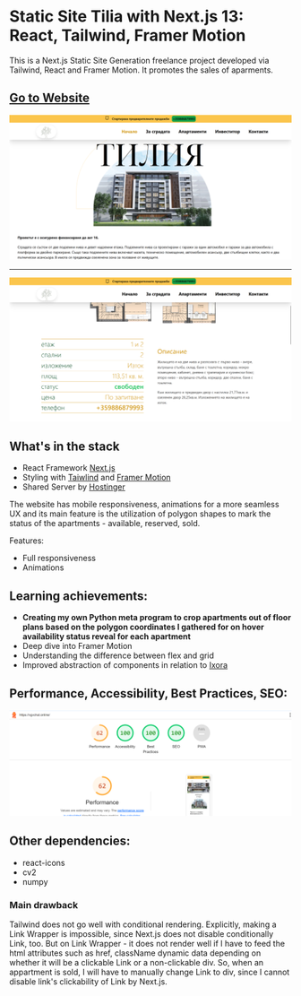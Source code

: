 # Static Site Tilia with Next.js 13: React, Tailwind, Framer Motion

This is a Next.js Static Site Generation freelance project developed via Tailwind, React and Framer Motion. It promotes the sales of aparments.

## [Go to Website](https://tiliabg.com/)

[![alt text](https://github.com/VasilGVasilev/tilia/blob/main/NB/welcome-img-tilia.png)](https://tiliabg.com/)

---

[![alt text](https://github.com/VasilGVasilev/tilia/blob/main/NB/second-img.png)](https://tiliabg.com/)


## What's in the stack

- React Framework [Next.js](https://nextjs.org/)
- Styling with [Taiwlind](https://tailwindcss.com/) and [Framer Motion](https://www.framer.com/motion/?utm_source=google&utm_medium=adwords&utm_campaign=TW-WW-All-GS-UA-Traffic-20190326-Brand.Bmm_&gad=1&gclid=Cj0KCQjw2qKmBhCfARIsAFy8buLuIhI1cN0gUMS9Yjkiv5BK1Q1_5OvM0V4AaU4Gb8JMv1HzsTiSAJIaAg_3EALw_wcB)
- Shared Server by [Hostinger](https://www.hostinger.com/)

The website has mobile responsiveness, animations for a more seamless UX and its main feature is the utilization of polygon shapes to mark the status of the apartments - available, reserved, sold.

Features:

- Full responsiveness
- Animations 

## Learning achievements:
- **Creating my own Python meta program to crop apartments out of floor plans based on the polygon coordinates I gathered for on hover availability status reveal for each apartment**
- Deep dive into Framer Motion
- Understanding the difference between flex and grid
- Improved abstraction of components in relation to [Ixora](https://github.com/VasilGVasilev/nextJS)


## Performance, Accessibility, Best Practices, SEO:

![alt text](https://github.com/VasilGVasilev/tilia/blob/main/NB/lighthouse.png) 


## Other dependencies:

- react-icons
- cv2
- numpy


### Main drawback
Tailwind does not go well with conditional rendering. Explicitly, making a Link Wrapper is impossible, since Next.js does not disable conditionally Link, too. But on Link Wrapper - it does not render well if I have to feed the html attributes such as href, className dynamic data depending on whether it will be a clickable Link or a non-clickable div. So, when an appartment is sold, I will have to manually change Link to div, since I cannot disable link's clickability of Link by Next.js.